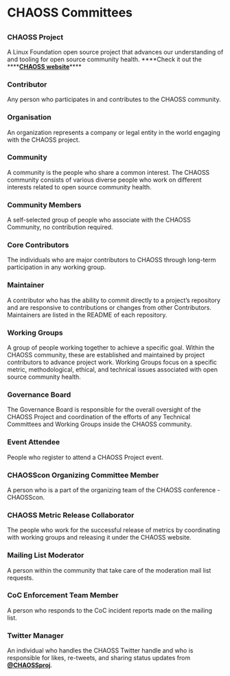 # CHAOSS Committees

##  

### **CHAOSS Project**

A Linux Foundation open source project that advances our understanding of and tooling for open source community health. ****Check it out the ****[**CHAOSS website**](https://chaoss.community/)\*\*\*\*

### **Contributor**

Any person who participates in and contributes to the CHAOSS community.

### **Organisation**

An organization represents a company or legal entity in the world engaging with the CHAOSS project. 

### **Community**

A community is the people who share a common interest. The CHAOSS community consists of various diverse people who work on different interests related to open source community health.

### **Community Members**

A self-selected group of people who associate with the CHAOSS Community, no contribution required.

### **Core Contributors**

The individuals who are major contributors to CHAOSS through long-term participation in any working group.

### **Maintainer**

A contributor who has the ability to commit directly to a project’s repository and are responsive to contributions or changes from other Contributors. Maintainers are listed in the README of each repository.

### **Working Groups**

A group of people working together to achieve a specific goal. Within the CHAOSS community, these are established and maintained by project contributors to advance project work. Working Groups focus on a specific metric, methodological, ethical, and technical issues associated with open source community health.

### **Governance Board**

The Governance Board is responsible for the overall oversight of the CHAOSS Project and coordination of the efforts of any Technical Committees and Working Groups inside the CHAOSS community.

### **Event Attendee**

People who register to attend a CHAOSS Project event. 

### **CHAOSScon Organizing Committee Member**

A person who is a part of the organizing team of the CHAOSS conference - CHAOSScon.

### **CHAOSS Metric Release Collaborator**

The people who work for the successful release of metrics by coordinating with working groups and releasing it under the CHAOSS website.

### **Mailing List Moderator**

A person within the community that take care of the moderation mail list requests.

### **CoC Enforcement Team Member**

A person who responds to the CoC incident reports made on the mailing list.

### **Twitter Manager**

An individual who handles the CHAOSS Twitter handle and who is responsible for likes, re-tweets, and sharing status updates from [**@CHAOSSproj**](https://twitter.com/CHAOSSproj).

